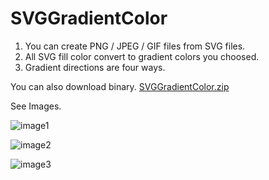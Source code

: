 # SVGGradientColor

1. You can create PNG / JPEG / GIF files from SVG files.
2. All SVG fill color convert to gradient colors you choosed.
3. Gradient directions are four ways.

You can also download binary.
[SVGGradientColor.zip](https://github.com/masayahak/SVGGradientColor/files/9699581/SVGGradientColor.zip)

See Images.

![image1](https://user-images.githubusercontent.com/96961556/193639972-dfc4a511-af75-429b-817d-e0811c7429e9.png)

![image2](https://user-images.githubusercontent.com/96961556/193639981-2aa545aa-c69b-4aae-957f-8433657161d5.png)

![image3](https://user-images.githubusercontent.com/96961556/193639999-ff6a34b5-198e-4340-b161-6e799eab010e.png)

